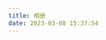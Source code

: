 ```yaml
---
title: 相册
date: 2023-03-08 15:37:54
---
```

  <style>
        #waterfall {
            width: 96%;
            main-height:680px;
            column-count: 5;
            column-gap: 20px;
            margin:0 auto;
        }
        .item {
            position: absolute;
            left: -9999px;
            opacity: 0;
            transition: opacity 3s ease;
            perspective: 1000px;
            cursor: pointer;
            transform: rotateY(0); /* 添加这行代码 */
        }

        .item.show {
            position: static;
            left: auto;
            opacity: 1;
        }
        .item a img {
            width: 100%;
            height: auto;
            transition: transform 1s;
            transform-style: preserve-3d;
        }
        .item:hover a img {
            transform: rotateY(180deg);

        }
       
        .pagination {
            margin-top: 20px;
            text-align: center;
        }

        .pagination a {
            display: inline-block;
            margin-right: 10px;
            padding: 5px 10px;
            border: 1px solid #ccc;
            background-color: #f5f5f5;
            color: #333;
            cursor: pointer;
        }

        .pagination .active {
            background-color: #333;
            color: #fff;
        }


    </style>

  <div id="waterfall"></div>
    <div class="pagination"></div>

 <script>
    const waterfall = document.getElementById('waterfall');
    const images = [
            { url: 'https://cdn.staticaly.com/gh/superxubin/PictureLibrary/main/blog/avatar.jpg', alt: 'Image 1' },
            { url: 'https://cdn.staticaly.com/gh/superxubin/PictureLibrary/main/blog/07753-2023021614112679faa40310b4813f72741f5a9521934bd5d3f132.jpg', alt: 'Image 2' },
            { url: 'https://cdn.staticaly.com/gh/superxubin/PictureLibrary/main/blog/201608.jpg', alt: 'Image 2' },
            { url: 'https://cdn.staticaly.com/gh/superxubin/PictureLibrary/main/blog/185460.jpg', alt: 'Image 3' },
            { url: 'https://cdn.staticaly.com/gh/superxubin/PictureLibrary/main/blog/197924.jpg', alt: 'Image 4' },
            { url: 'https://cdn.staticaly.com/gh/superxubin/PictureLibrary/main/blog/169312.jpg', alt: 'Image 6' },
            { url: 'https://cdn.staticaly.com/gh/superxubin/PictureLibrary/main/blog/173273.jpg', alt: 'Image 7' },
            { url: 'https://cdn.staticaly.com/gh/superxubin/PictureLibrary/main/blog/198378.jpg', alt: 'Image 8' },
            { url: 'https://cdn.staticaly.com/gh/superxubin/PictureLibrary/main/blog/215137.jpg', alt: 'Image 9' },
            { url: 'https://cdn.staticaly.com/gh/superxubin/PictureLibrary/main/blog/212134.jpg', alt: 'Image 10' },
            { url: 'https://cdn.staticaly.com/gh/superxubin/PictureLibrary/main/blog/212136.jpg', alt: 'Image 10' },
            { url: 'https://cdn.staticaly.com/gh/superxubin/PictureLibrary/main/blog/212132.jpg', alt: 'Image 10' },
            { url: 'https://cdn.staticaly.com/gh/superxubin/PictureLibrary/main/blog/212131.jpg', alt: 'Image 10' },
            { url: 'https://cdn.staticaly.com/gh/superxubin/PictureLibrary/main/blog/212138.jpg', alt: 'Image 10' },
            { url: 'https://cdn.staticaly.com/gh/superxubin/PictureLibrary/main/blog/169310.jpg', alt: 'Image 10' },
            { url: 'https://cdn.staticaly.com/gh/superxubin/PictureLibrary/main/blog/215131.jpg', alt: 'Image 10' },
            { url: 'https://cdn.staticaly.com/gh/superxubin/PictureLibrary/main/blog/215133.jpg', alt: 'Image 10' },
            { url: 'https://cdn.staticaly.com/gh/superxubin/PictureLibrary/main/blog/215134.jpg', alt: 'Image 10' },
            { url: 'https://cdn.staticaly.com/gh/superxubin/PictureLibrary/main/blog/215135.jpg', alt: 'Image 10' },
            { url: 'https://cdn.staticaly.com/gh/superxubin/PictureLibrary/main/blog/215157.jpg', alt: 'Image 10' },
            { url: 'https://cdn.staticaly.com/gh/superxubin/PictureLibrary/main/blog/215136.jpg', alt: 'Image 10' },
            { url: 'https://cdn.staticaly.com/gh/superxubin/PictureLibrary/main/blog/215170.jpg', alt: 'Image 10' },
            { url: 'https://cdn.staticaly.com/gh/superxubin/PictureLibrary/main/blog/215422.jpg', alt: 'Image 10' },
             { url: 'https://cdn.staticaly.com/gh/superxubin/PictureLibrary/main/blog/215423.jpg', alt: 'Image 10' },

            // { url: 'https://cdn.staticaly.com/gh/superxubin/PictureLibrary/main/blog/197924.jpg', alt: 'Image 10' },
            // { url: 'https://cdn.staticaly.com/gh/superxubin/PictureLibrary/main/blog/197924.jpg', alt: 'Image 10' },
            // { url: 'https://cdn.staticaly.com/gh/superxubin/PictureLibrary/main/blog/197924.jpg', alt: 'Image 10' }
        ];

    images.forEach((image, index) => {

            const group = document.createElement('div');
            group.classList.add('item');
            waterfall.appendChild(group);


            const img = document.createElement('img');
            img.src = image.url;
            img.alt = image.alt;

            const lastChild = waterfall.lastChild;
            lastChild.appendChild(img);
        });

        // 获取所有图片元素
        const items = document.querySelectorAll('.item');

        // 每页渲染的图片数量
        const pageSize = 12;

        // 计算总页数
        const pageCount = Math.ceil(items.length / pageSize);

        // 获取页码容器元素
        const pagination = document.querySelector('.pagination');

        // 生成页码
        for (let i = 1; i <= pageCount; i++) {
            const link = document.createElement('a');
            link.textContent = i;
            link.dataset.page = i;
            pagination.appendChild(link);
        }

        // 默认显示第一页
        showPage(1);

        // 添加点击事件监听器
        pagination.addEventListener('click', e => {
            const link = e.target.closest('a');
            if (link) {
                const page = parseInt(link.dataset.page);
                showPage(page);
            }
        });

        // 渲染指定页码的图片
        function showPage(page) {
            // 隐藏所有图片
            items.forEach(item => {
                item.classList.remove('show');
                item.style.opacity = 0;

            });
            // 计算当前页显示的图片范围
            const startIndex = (page - 1) * pageSize;
            const endIndex = Math.min(startIndex + pageSize, items.length);
            // 显示对应页码的图片
            for (let i = startIndex; i < endIndex; i++) {
                // items[i].classList.add('show');
                items[i].style.display = 'inline-block';
                items[i].style.opacity = 1;


            }
            // 设置短暂延迟等待浏览器更新视图
            setTimeout(() => {
                // 将当前页码显示的图片元素显示出来
                for (let i = startIndex; i < endIndex; i++) {
                    // items[i].style.display = 'inline-block';
                    // items[i].style.opacity = 1;

                    items[i].classList.add('show');

                }
                // 将前一页码显示的图片元素隐藏起来
                for (let i = 0; i < startIndex; i++) {
                    // items[i].style.display = 'none';
                    items[i].classList.remove('show');


                    items[i].style.opacity = 0;

                }
                for (let i = endIndex; i < items.length; i++) {
                    // items[i].style.display = 'none';
                    items[i].classList.remove('show');
                    items[i].style.opacity = 0;

                }
            }, 10);
        }


    </script>







